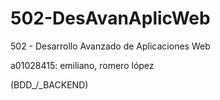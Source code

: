 # 502-DesAvanAplicWeb
502 - Desarrollo Avanzado de Aplicaciones Web


a01028415: emiliano, romero lópez 

(BDD_/_BACKEND)

